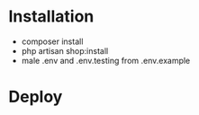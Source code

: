 # Installation

- composer install
- php artisan shop:install
- male .env and .env.testing from .env.example

# Deploy

